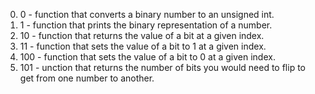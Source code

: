 0. 0 - function that converts a binary number to an unsigned int.
1. 1 - function that prints the binary representation of a number.
2. 10 - function that returns the value of a bit at a given index.
3. 11 - function that sets the value of a bit to 1 at a given index.
4. 100 - function that sets the value of a bit to 0 at a given index.
5. 101 - unction that returns the number of bits you would need to flip to get from one number to another.
